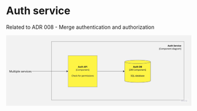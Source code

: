 # Auth service

Related to ADR 008 - Merge authentication and authorization

![AuthService.png](images/AuthService.png)
